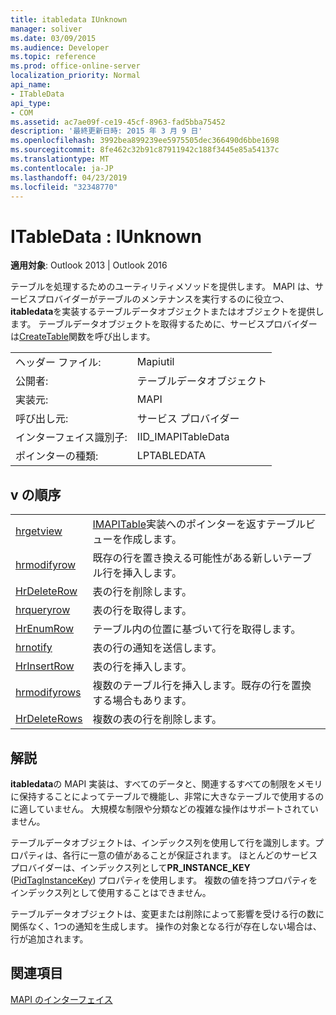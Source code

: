 ```yaml
---
title: itabledata IUnknown
manager: soliver
ms.date: 03/09/2015
ms.audience: Developer
ms.topic: reference
ms.prod: office-online-server
localization_priority: Normal
api_name:
- ITableData
api_type:
- COM
ms.assetid: ac7ae09f-ce19-45cf-8963-fad5bba75452
description: '最終更新日時: 2015 年 3 月 9 日'
ms.openlocfilehash: 3992bea899239ee5975505dec366490d6bbe1698
ms.sourcegitcommit: 8fe462c32b91c87911942c188f3445e85a54137c
ms.translationtype: MT
ms.contentlocale: ja-JP
ms.lasthandoff: 04/23/2019
ms.locfileid: "32348770"
---
```

# <a name="itabledata--iunknown"></a>ITableData : IUnknown

  
  
**適用対象**: Outlook 2013 | Outlook 2016 
  
テーブルを処理するためのユーティリティメソッドを提供します。 MAPI は、サービスプロバイダーがテーブルのメンテナンスを実行するのに役立つ、 **itabledata**を実装するテーブルデータオブジェクトまたはオブジェクトを提供します。 テーブルデータオブジェクトを取得するために、サービスプロバイダーは[CreateTable](createtable.md)関数を呼び出します。 
  
|||
|:-----|:-----|
|ヘッダー ファイル:  <br/> |Mapiutil  <br/> |
|公開者:  <br/> |テーブルデータオブジェクト  <br/> |
|実装元:  <br/> |MAPI  <br/> |
|呼び出し元:  <br/> |サービス プロバイダー  <br/> |
|インターフェイス識別子:  <br/> |IID_IMAPITableData  <br/> |
|ポインターの種類:  <br/> |LPTABLEDATA  <br/> |
   
## <a name="vtable-order"></a>v の順序

|||
|:-----|:-----|
|[hrgetview](itabledata-hrgetview.md) <br/> |[IMAPITable](imapitableiunknown.md)実装へのポインターを返すテーブルビューを作成します。  <br/> |
|[hrmodifyrow](itabledata-hrmodifyrow.md) <br/> |既存の行を置き換える可能性がある新しいテーブル行を挿入します。  <br/> |
|[HrDeleteRow](itabledata-hrdeleterow.md) <br/> |表の行を削除します。  <br/> |
|[hrqueryrow](itabledata-hrqueryrow.md) <br/> |表の行を取得します。  <br/> |
|[HrEnumRow](itabledata-hrenumrow.md) <br/> |テーブル内の位置に基づいて行を取得します。  <br/> |
|[hrnotify](itabledata-hrnotify.md) <br/> |表の行の通知を送信します。  <br/> |
|[HrInsertRow](itabledata-hrinsertrow.md) <br/> |表の行を挿入します。  <br/> |
|[hrmodifyrows](itabledata-hrmodifyrows.md) <br/> |複数のテーブル行を挿入します。既存の行を置換する場合もあります。  <br/> |
|[HrDeleteRows](itabledata-hrdeleterows.md) <br/> |複数の表の行を削除します。  <br/> |
   
## <a name="remarks"></a>解説

**itabledata**の MAPI 実装は、すべてのデータと、関連するすべての制限をメモリに保持することによってテーブルで機能し、非常に大きなテーブルで使用するのに適していません。 大規模な制限や分類などの複雑な操作はサポートされていません。 
  
テーブルデータオブジェクトは、インデックス列を使用して行を識別します。プロパティは、各行に一意の値があることが保証されます。 ほとんどのサービスプロバイダーは、インデックス列として**PR_INSTANCE_KEY** ([PidTagInstanceKey](pidtaginstancekey-canonical-property.md)) プロパティを使用します。 複数の値を持つプロパティをインデックス列として使用することはできません。
  
テーブルデータオブジェクトは、変更または削除によって影響を受ける行の数に関係なく、1つの通知を生成します。 操作の対象となる行が存在しない場合は、行が追加されます。
  
## <a name="see-also"></a>関連項目



[MAPI のインターフェイス](mapi-interfaces.md)

